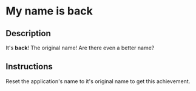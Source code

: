  # My name is back
 
## Description

It's **back**! The original name! Are there even a better name?

## Instructions

Reset the application's name to it's original name to get this achievement.
